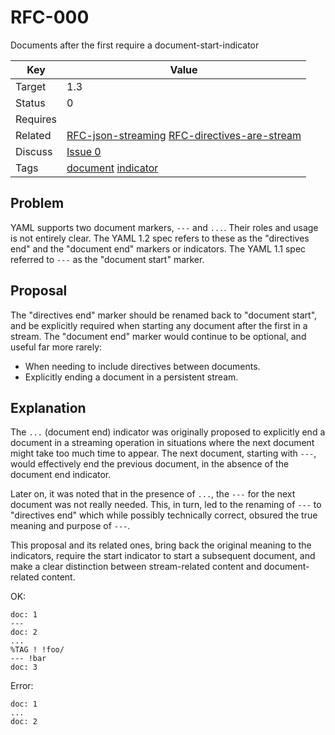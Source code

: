 RFC-000
=======

Documents after the first require a document-start-indicator


| Key | Value |
| --- | --- |
| Target | 1.3 |
| Status | 0 |
| Requires | |
| Related | [RFC-json-streaming](RFC-json-streaming.md) [RFC-directives-are-stream](RFC-directives-are-stream.md) |
| Discuss | [Issue 0](../../issues/0) |
| Tags | [document]() [indicator]() |


## Problem

YAML supports two document markers, `---` and `...`.
Their roles and usage is not entirely clear.
The YAML 1.2 spec refers to these as the "directives end" and the "document end" markers or indicators.
The YAML 1.1 spec referred to `---` as the "document start" marker.


## Proposal

The "directives end" marker should be renamed back to "document start", and be explicitly required when starting any document after the first in a stream.
The "document end" marker would continue to be optional, and useful far more rarely:

* When needing to include directives between documents.
* Explicitly ending a document in a persistent stream.


## Explanation

The `...` (document end) indicator was originally proposed to explicitly end a document in a streaming operation in situations where the next document might take too much time to appear.
The next document, starting with `---`, would effectively end the previous document, in the absence of the document end indicator.

Later on, it was noted that in the presence of `...`, the `---` for the next document was not really needed.
This, in turn, led to the renaming of `---` to "directives end" which while possibly technically correct, obsured the true meaning and purpose of `---`.

This proposal and its related ones, bring back the original meaning to the indicators, require the start indicator to start a subsequent document, and make a clear distinction between stream-related content and document-related content.

OK:
```
doc: 1
---
doc: 2
...
%TAG ! !foo/
--- !bar
doc: 3
```

Error:
```
doc: 1
...
doc: 2
```
